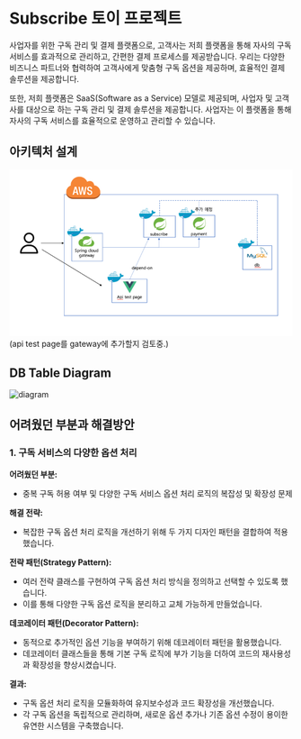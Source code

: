 # Subscribe 토이 프로젝트

사업자를 위한 구독 관리 및 결제 플랫폼으로, 고객사는 저희 플랫폼을 통해 자사의 구독 서비스를 효과적으로 관리하고, 간편한 결제 프로세스를 제공받습니다. 우리는 다양한 비즈니스 파트너와 협력하여 고객사에게 맞춤형 구독 옵션을 제공하며, 효율적인 결제 솔루션을 제공합니다.

또한, 저희 플랫폼은 SaaS(Software as a Service) 모델로 제공되며, 사업자 및 고객사를 대상으로 하는 구독 관리 및 결제 솔루션을 제공합니다. 사업자는 이 플랫폼을 통해 자사의 구독 서비스를 효율적으로 운영하고 관리할 수 있습니다.

## 아키텍처 설계
![img.png](img.png)
(api test page를 gateway에 추가할지 검토중.)

## DB Table Diagram

<img width="416" alt="diagram" src="https://github.com/youseonghyeon/subscribfy/assets/78669797/a99a68ae-45ee-4b08-88dd-c417d4e23119">


## 어려웠던 부분과 해결방안

### 1. 구독 서비스의 다양한 옵션 처리

**어려웠던 부분:**
- 중복 구독 허용 여부 및 다양한 구독 서비스 옵션 처리 로직의 복잡성 및 확장성 문제

**해결 전략:**
- 복잡한 구독 옵션 처리 로직을 개선하기 위해 두 가지 디자인 패턴을 결합하여 적용했습니다.

**전략 패턴(Strategy Pattern):**
- 여러 전략 클래스를 구현하여 구독 옵션 처리 방식을 정의하고 선택할 수 있도록 했습니다.
- 이를 통해 다양한 구독 옵션 로직을 분리하고 교체 가능하게 만들었습니다.

**데코레이터 패턴(Decorator Pattern):**
- 동적으로 추가적인 옵션 기능을 부여하기 위해 데코레이터 패턴을 활용했습니다.
- 데코레이터 클래스들을 통해 기본 구독 로직에 부가 기능을 더하여 코드의 재사용성과 확장성을 향상시켰습니다.

**결과:**
- 구독 옵션 처리 로직을 모듈화하여 유지보수성과 코드 확장성을 개선했습니다.
- 각 구독 옵션을 독립적으로 관리하며, 새로운 옵션 추가나 기존 옵션 수정이 용이한 유연한 시스템을 구축했습니다.
